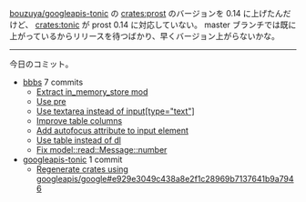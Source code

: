 [bouzuya/googleapis-tonic] の [crates:prost] のバージョンを 0.14 に上げたんだけど、 [crates:tonic] が prost 0.14 に対応していない。 master ブランチでは既に上がっているからリリースを待つばかり、早くバージョン上がらないかな。

---

今日のコミット。

- [bbbs](https://github.com/bouzuya/bbbs) 7 commits
  - [Extract in_memory_store mod](https://github.com/bouzuya/bbbs/commit/030d0492fb7b6b1aa5f5c88b1ae7a69b2e508562)
  - [Use pre](https://github.com/bouzuya/bbbs/commit/811b981a1a2044d7e9eede8f1ee29152f7823bbd)
  - [Use textarea instead of input\[type="text"\]](https://github.com/bouzuya/bbbs/commit/9c0e41d3411372cbe5bd9a6dbda14d38556636fc)
  - [Improve table columns](https://github.com/bouzuya/bbbs/commit/b317a3a1569e3388d76ab353293a0443a8b8c0e4)
  - [Add autofocus attribute to input element](https://github.com/bouzuya/bbbs/commit/ceb5af95a7005cbb3beec2a55f435cd45614a737)
  - [Use table instead of dl](https://github.com/bouzuya/bbbs/commit/2b4ffafcc6c810ebbcbcb07a71c1d2029813d7c2)
  - [Fix model::read::Message::number](https://github.com/bouzuya/bbbs/commit/a0dd0361d3ed608ad89fd9f4f343dab999de5eec)
- [googleapis-tonic](https://github.com/bouzuya/googleapis-tonic) 1 commit
  - [Regenerate crates using googleapis/google#e929e3049c438a8e2f1c28969b7137641b9a7946](https://github.com/bouzuya/googleapis-tonic/commit/cbfed7c8c2ba3c1398d657d78a14c74cac6116c6)

[bouzuya/googleapis-tonic]: https://github.com/bouzuya/googleapis-tonic
[crates:prost]: https://crates.io/crates/prost
[crates:tonic]: https://crates.io/crates/tonic

